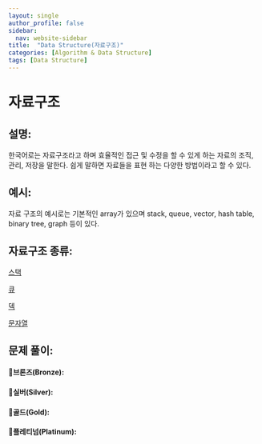 ```yaml
---
layout: single
author_profile: false
sidebar:
  nav: website-sidebar
title:  "Data Structure(자료구조)"
categories: [Algorithm & Data Structure]
tags: [Data Structure]
---
```

# 자료구조

## 설명:

한국어로는 자료구조라고 하며 효율적인 접근 및 수정을 할 수 있게 하는 자료의 조직, 관리, 저장을 말한다. 쉽게 말하면 자료들을 표현 하는 다양한 방법이라고 할 수 있다.

## 예시:

자료 구조의 예시로는 기본적인 array가 있으며 stack, queue, vector, hash table, binary tree, graph 등이 있다.

## 자료구조 종류:

[스택](/algorithm%20&%20data%20structure/스택/)

[큐](/algorithm%20&%20data%20structure/큐/)

[덱](/algorithm%20&%20data%20structure/덱/)

[문자열](/algorithm%20&%20data%20structure/문자열/)

## 문제 풀이:

#### 🥉브론즈(Bronze):

#### 🥈실버(Silver):

#### 🥇골드(Gold):

#### 👑플레티넘(Platinum):

